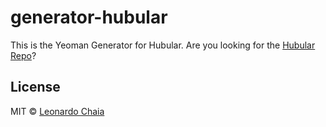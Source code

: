 # generator-hubular

This is the Yeoman Generator for Hubular.
Are you looking for the [Hubular Repo](https://github.com/leonardochaia/hubular)?

## License

MIT © [Leonardo Chaia](https://github.com/leonardochaia)